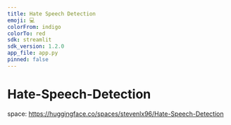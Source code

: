 ```yaml
---
title: Hate Speech Detection
emoji: 💻
colorFrom: indigo
colorTo: red
sdk: streamlit
sdk_version: 1.2.0
app_file: app.py
pinned: false
---
```


# Hate-Speech-Detection
space: https://huggingface.co/spaces/stevenlx96/Hate-Speech-Detection
